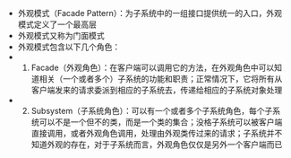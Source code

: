 * 外观模式（Facade Pattern）：为子系统中的一组接口提供统一的入口，外观模式定义了一个最高层
* 外观模式又称为门面模式
* 外观模式包含以下几个角色：
* 1. Facade（外观角色）：在客户端可以调用它的方法，在外观角色中可以知道相关（一个或者多个）子系统的功能和职责；正常情况下，它将所有从客户端发来的请求委派到相应的子系统去，传递给相应的子系统对象处理
* 2. Subsystem（子系统角色）：可以有一个或者多个子系统角色，每个子系统可以不是一个但不的类，而是一个类的集合；没格子系统可以被客户端直接调用，或者外观角色调用，处理由外观类传过来的请求；子系统并不知道外观的存在，对于子系统而言，外观角色仅仅是另外一个客户端而已
